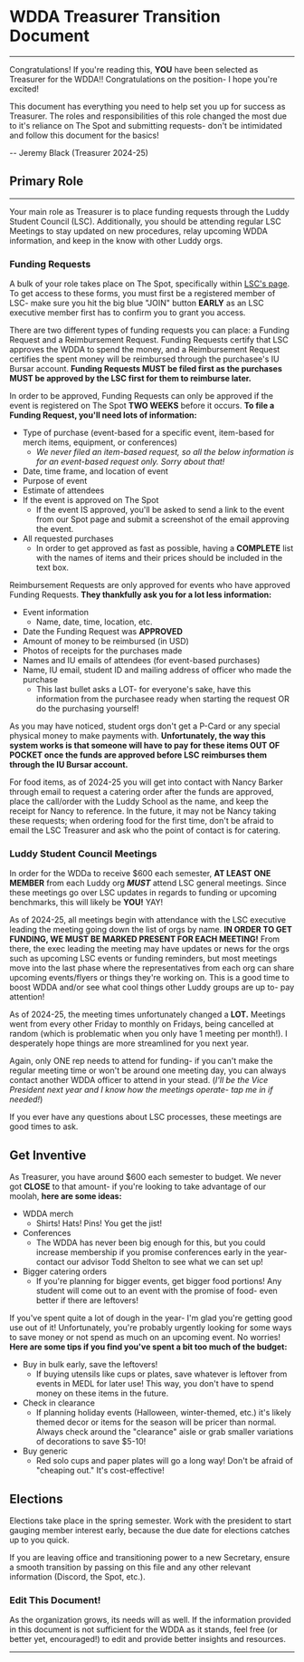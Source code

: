 # WDDA Treasurer Transition Document

---

Congratulations! If you're reading this, **YOU** have been selected as Treasurer for the WDDA!! Congratulations on the position- I hope you're excited!

This document has everything you need to help set you up for success as Treasurer. The roles and responsibilities of this role changed the most due to it's reliance on The Spot and submitting requests- don't be intimidated and follow this document for the basics!

-- Jeremy Black (Treasurer 2024-25)

## Primary Role

---

Your main role as Treasurer is to place funding requests through the Luddy Student Council (LSC). Additionally, you should be attending regular LSC Meetings to stay updated on new procedures, relay upcoming WDDA information, and keep in the know with other Luddy orgs.

### Funding Requests

A bulk of your role takes place on The Spot, specifically within [LSC's page](https://thespot.indianapolis.iu.edu/organization/icsc). To get access to these forms, you must first be a registered member of LSC- make sure you hit the big blue "JOIN" button **EARLY** as an LSC executive member first has to confirm you to grant you access.

There are two different types of funding requests you can place: a Funding Request and a Reimbursement Request. Funding Requests certify that LSC approves the WDDA to spend the money, and a Reimbursement Request certifies the spent money will be reimbursed through the purchasee's IU Bursar account. **Funding Requests MUST be filed first as the purchases MUST be approved by the LSC first for them to reimburse later.**

In order to be approved, Funding Requests can only be approved if the event is registered on The Spot **TWO WEEKS** before it occurs. **To file a Funding Request, you'll need lots of information:**

- Type of purchase (event-based for a specific event, item-based for merch items, equipment, or conferences)
  - _We never filed an item-based request, so all the below information is for an event-based request only. Sorry about that!_
- Date, time frame, and location of event
- Purpose of event
- Estimate of attendees
- If the event is approved on The Spot
  - If the event IS approved, you'll be asked to send a link to the event from our Spot page and submit a screenshot of the email approving the event.
- All requested purchases
  - In order to get approved as fast as possible, having a **COMPLETE** list with the names of items and their prices should be included in the text box.

Reimbursement Requests are only approved for events who have approved Funding Requests. **They thankfully ask you for a lot less information:**

- Event information
  - Name, date, time, location, etc.
- Date the Funding Request was **APPROVED**
- Amount of money to be reimbursed (in USD)
- Photos of receipts for the purchases made
- Names and IU emails of attendees (for event-based purchases)
- Name, IU email, student ID and mailing address of officer who made the purchase
  - This last bullet asks a LOT- for everyone's sake, have this information from the purchasee ready when starting the request OR do the purchasing yourself!

As you may have noticed, student orgs don't get a P-Card or any special physical money to make payments with. **Unfortunately, the way this system works is that someone will have to pay for these items OUT OF POCKET once the funds are approved before LSC reimburses them through the IU Bursar account.**

For food items, as of 2024-25 you will get into contact with Nancy Barker through email to request a catering order after the funds are approved, place the call/order with the Luddy School as the name, and keep the receipt for Nancy to reference. In the future, it may not be Nancy taking these requests; when ordering food for the first time, don't be afraid to email the LSC Treasurer and ask who the point of contact is for catering.

### Luddy Student Council Meetings

In order for the WDDa to receive $600 each semester, **AT LEAST ONE MEMBER** from each Luddy org **_MUST_** attend LSC general meetings. Since these meetings go over LSC updates in regards to funding or upcoming benchmarks, this will likely be **YOU!** YAY!

As of 2024-25, all meetings begin with attendance with the LSC executive leading the meeting going down the list of orgs by name. **IN ORDER TO GET FUNDING, WE MUST BE MARKED PRESENT FOR EACH MEETING!** From there, the exec leading the meeting may have updates or news for the orgs such as upcoming LSC events or funding reminders, but most meetings move into the last phase where the representatives from each org can share upcoming events/flyers or things they're working on. This is a good time to boost WDDA and/or see what cool things other Luddy groups are up to- pay attention!

As of 2024-25, the meeting times unfortunately changed a **LOT.** Meetings went from every other Friday to monthly on Fridays, being cancelled at random (which is problematic when you only have 1 meeting per month!). I desperately hope things are more streamlined for you next year.

Again, only ONE rep needs to attend for funding- if you can't make the regular meeting time or won't be around one meeting day, you can always contact another WDDA officer to attend in your stead. (_I'll be the Vice President next year and I know how the meetings operate- tap me in if needed!_)

If you ever have any questions about LSC processes, these meetings are good times to ask.

## Get Inventive

As Treasurer, you have around $600 each semester to budget. We never got **CLOSE** to that amount- if you're looking to take advantage of our moolah, **here are some ideas:**

- WDDA merch
  - Shirts! Hats! Pins! You get the jist!
- Conferences
  - The WDDA has never been big enough for this, but you could increase membership if you promise conferences early in the year- contact our advisor Todd Shelton to see what we can set up!
- Bigger catering orders
  - If you're planning for bigger events, get bigger food portions! Any student will come out to an event with the promise of food- even better if there are leftovers!

If you've spent quite a lot of dough in the year- I'm glad you're getting good use out of it! Unfortunately, you're probably urgently looking for some ways to save money or not spend as much on an upcoming event. No worries! **Here are some tips if you find you've spent a bit too much of the budget:**

- Buy in bulk early, save the leftovers!
  - If buying utensils like cups or plates, save whatever is leftover from events in MEDL for later use! This way, you don't have to spend money on these items in the future.
- Check in clearance
  - If planning holiday events (Halloween, winter-themed, etc.) it's likely themed decor or items for the season will be pricer than normal. Always check around the "clearance" aisle or grab smaller variations of decorations to save $5-10!
- Buy generic
  - Red solo cups and paper plates will go a long way! Don't be afraid of "cheaping out." It's cost-effective!

## Elections

Elections take place in the spring semester. Work with the president to start gauging member interest early, because the due date for elections catches up to you quick.

If you are leaving office and transitioning power to a new Secretary, ensure a smooth transition by passing on this file and any other relevant information (Discord, the Spot, etc.).

### Edit This Document!

As the organization grows, its needs will as well. If the information provided in this document is not sufficient for the WDDA as it stands, feel free (or better yet, encouraged!) to edit and provide better insights and resources.

---
